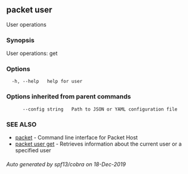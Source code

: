 ## packet user

User operations

### Synopsis

User operations: get

### Options

```
  -h, --help   help for user
```

### Options inherited from parent commands

```
      --config string   Path to JSON or YAML configuration file
```

### SEE ALSO

* [packet](packet.md)	 - Command line interface for Packet Host
* [packet user get](packet_user_get.md)	 - Retrieves information about the current user or a specified user

###### Auto generated by spf13/cobra on 18-Dec-2019
